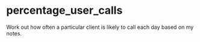 # percentage_user_calls
Work out how often a particular client is likely to call each day based on my notes.

